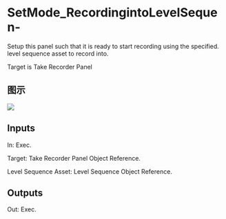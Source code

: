 # SetMode_RecordingintoLevelSequen-

Setup this panel such that it is ready to start recording using the specified. level sequence asset to record into.

Target is Take Recorder Panel

## 图示

![]($-20221218-21103574.png)

## Inputs

In: Exec.

Target: Take Recorder Panel Object Reference.

Level Sequence Asset: Level Sequence Object Reference.  

## Outputs

Out: Exec.

